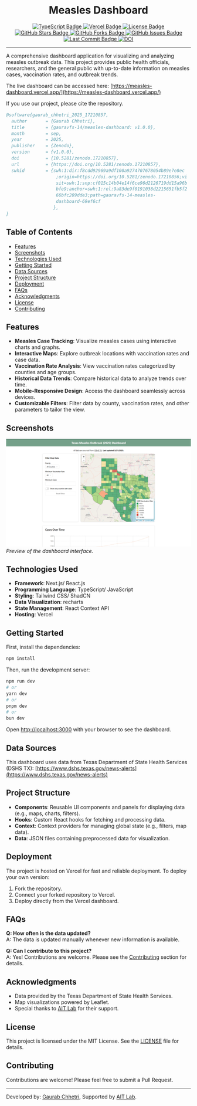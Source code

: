 <div align="center">
  <h1>Measles Dashboard</h1>
  
  <a href="https://www.typescriptlang.org/" target="_blank">
    <img src="https://img.shields.io/badge/Built%20with-TypeScript-blue" alt="TypeScript Badge">
  </a>
  <a href="https://vercel.com" target="_blank">
    <img src="https://img.shields.io/badge/Deployed%20on-Vercel-blue" alt="Vercel Badge">
  </a>
  <a href="https://opensource.org/licenses/MIT" target="_blank">
    <img src="https://img.shields.io/badge/License-MIT-yellow" alt="License Badge">
  </a>
  <a href="https://img.shields.io/github/stars/gauravfs-14/measles-dashboard" target="_blank">
    <img src="https://img.shields.io/github/stars/gauravfs-14/measles-dashboard" alt="GitHub Stars Badge">
  </a>
  <a href="https://img.shields.io/github/forks/gauravfs-14/measles-dashboard" target="_blank">
    <img src="https://img.shields.io/github/forks/gauravfs-14/measles-dashboard" alt="GitHub Forks Badge">
  </a>
  <a href="https://img.shields.io/github/issues/gauravfs-14/measles-dashboard" target="_blank">
    <img src="https://img.shields.io/github/issues/gauravfs-14/measles-dashboard" alt="GitHub Issues Badge">
  </a>
  <a href="https://img.shields.io/github/last-commit/gauravfs-14/measles-dashboard" target="_blank">
    <img src="https://img.shields.io/github/last-commit/gauravfs-14/measles-dashboard" alt="Last Commit Badge">
  </a>
  <a href="https://doi.org/10.5281/zenodo.17210857">
    <img src="https://zenodo.org/badge/DOI/10.5281/zenodo.17210857.svg" alt="DOI">
  </a>

</div>

---

A comprehensive dashboard application for visualizing and analyzing measles outbreak data. This project provides public health officials, researchers, and the general public with up-to-date information on measles cases, vaccination rates, and outbreak trends.

The live dashboard can be accessed here: [https://measles-dashboard.vercel.app/](https://measles-dashboard.vercel.app/)

If you use our project, please cite the repository.
```bibtex
@software{gaurab_chhetri_2025_17210857,
  author       = {Gaurab Chhetri},
  title        = {gauravfs-14/measles-dashboard: v1.0.0},
  month        = sep,
  year         = 2025,
  publisher    = {Zenodo},
  version      = {v1.0.0},
  doi          = {10.5281/zenodo.17210857},
  url          = {https://doi.org/10.5281/zenodo.17210857},
  swhid        = {swh:1:dir:f8cdd92969a9df100a9274707678054b89e7e8ec
                   ;origin=https://doi.org/10.5281/zenodo.17210856;vi
                   sit=swh:1:snp:cf015c14b04e14f6ce96d2126719dd15a96b
                   bfe9;anchor=swh:1:rel:9a83de9f0191038d2215651fb5f2
                   66bfc209dde3;path=gauravfs-14-measles-
                   dashboard-69ef6cf
                  },
}
```

## Table of Contents

- [Features](#features)
- [Screenshots](#screenshots)
- [Technologies Used](#technologies-used)
- [Getting Started](#getting-started)
- [Data Sources](#data-sources)
- [Project Structure](#project-structure)
- [Deployment](#deployment)
- [FAQs](#faqs)
- [Acknowledgments](#acknowledgments)
- [License](#license)
- [Contributing](#contributing)

## Features

- **Measles Case Tracking**: Visualize measles cases using interactive charts and graphs.
- **Interactive Maps**: Explore outbreak locations with vaccination rates and case data.
- **Vaccination Rate Analysis**: View vaccination rates categorized by counties and age groups.
- **Historical Data Trends**: Compare historical data to analyze trends over time.
- **Mobile-Responsive Design**: Access the dashboard seamlessly across devices.
- **Customizable Filters**: Filter data by county, vaccination rates, and other parameters to tailor the view.

## Screenshots

![Dashboard Overview](public/og-img.png)
_Preview of the dashboard interface._

## Technologies Used

- **Framework**: Next.js/ React.js
- **Programming Language**: TypeScript/ JavaScript
- **Styling**: Tailwind CSS/ ShadCN
- **Data Visualization**: recharts
- **State Management**: React Context API
- **Hosting**: Vercel

## Getting Started

First, install the dependencies:

```bash
npm install
```

Then, run the development server:

```bash
npm run dev
# or
yarn dev
# or
pnpm dev
# or
bun dev
```

Open [http://localhost:3000](http://localhost:3000) with your browser to see the dashboard.

## Data Sources

This dashboard uses data from Texas Department of State Health Services (DSHS TX): [https://www.dshs.texas.gov/news-alerts](https://www.dshs.texas.gov/news-alerts)

## Project Structure

- **Components**: Reusable UI components and panels for displaying data (e.g., maps, charts, filters).
- **Hooks**: Custom React hooks for fetching and processing data.
- **Context**: Context providers for managing global state (e.g., filters, map data).
- **Data**: JSON files containing preprocessed data for visualization.

## Deployment

The project is hosted on Vercel for fast and reliable deployment. To deploy your own version:

1. Fork the repository.
2. Connect your forked repository to Vercel.
3. Deploy directly from the Vercel dashboard.

## FAQs

**Q: How often is the data updated?**  
A: The data is updated manually whenever new information is available.

**Q: Can I contribute to this project?**  
A: Yes! Contributions are welcome. Please see the [Contributing](#contributing) section for details.

## Acknowledgments

- Data provided by the Texas Department of State Health Services.
- Map visualizations powered by Leaflet.
- Special thanks to [AIT Lab](https://ait-lab.vercel.app) for their support.

## License

This project is licensed under the MIT License. See the [LICENSE](LICENSE) file for details.

## Contributing

Contributions are welcome! Please feel free to submit a Pull Request.

---

Developed by: [Gaurab Chhetri](https://github.com/gauravfs-14), Supported by [AIT Lab](https://ait-lab.vercel.app).
